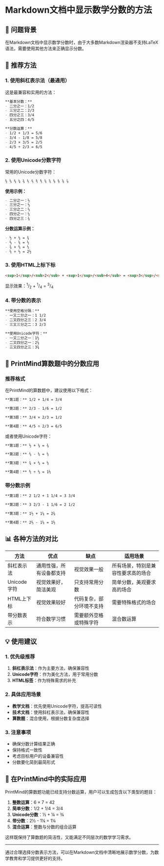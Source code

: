 # Markdown文档中显示数学分数的方法

## 🎯 问题背景

在Markdown文档中显示数学分数时，由于大多数Markdown渲染器不支持LaTeX语法，需要使用其他方法来正确显示分数。

## 📝 推荐方法

### 1. 使用斜杠表示法（最通用）

这是最兼容和实用的方法：

```markdown
**基本分数：**
- 二分之一：1/2
- 三分之二：2/3
- 四分之三：3/4
- 五分之四：4/5

**分数运算：**
- 1/2 + 1/3 = 5/6
- 3/4 - 1/8 = 5/8
- 2/3 × 3/5 = 2/5
- 4/5 ÷ 2/3 = 6/5
```

### 2. 使用Unicode分数字符

常用的Unicode分数字符：

```markdown
½ ⅓ ⅔ ¼ ¾ ⅕ ⅖ ⅗ ⅘ ⅙ ⅚ ⅛ ⅜ ⅝ ⅞
```

**使用示例：**
```markdown
- 二分之一：½
- 三分之一：⅓
- 三分之二：⅔
- 四分之一：¼
- 四分之三：¾
```

**分数运算示例：**
```markdown
- ½ + ¼ = ¾
- ⅔ - ⅙ = ½
- ¾ × ⅔ = ½
- ⅚ ÷ ⅓ = 2½
```

### 3. 使用HTML上标下标

```markdown
<sup>1</sup>/<sub>2</sub> + <sup>1</sup>/<sub>4</sub> = <sup>3</sup>/<sub>4</sub>
```

显示效果：<sup>1</sup>/<sub>2</sub> + <sup>1</sup>/<sub>4</sub> = <sup>3</sup>/<sub>4</sub>

### 4. 带分数的表示

```markdown
**使用空格分隔：**
- 一又二分之一：1 1/2
- 二又四分之三：2 3/4
- 三又三分之二：3 2/3

**使用Unicode字符：**
- 一又二分之一：1½
- 二又四分之一：2¼
- 三又四分之三：3¾
```

## 🔢 PrintMind算数题中的分数应用

### 推荐格式

在PrintMind的算数题中，建议使用以下格式：

```markdown
**第1题：** 1/2 + 1/4 = 3/4

**第2题：** 2/3 - 1/6 = 1/2

**第3题：** 3/4 × 2/3 = 1/2

**第4题：** 4/5 ÷ 2/3 = 6/5
```

或者使用Unicode字符：

```markdown
**第1题：** ½ + ¼ = ¾

**第2题：** ⅔ - ⅙ = ½

**第3题：** ¾ × ⅔ = ½

**第4题：** ⅘ ÷ ⅔ = 1⅕
```

### 带分数示例

```markdown
**第1题：** 2 1/2 + 1 1/4 = 3 3/4

**第2题：** 3 2/3 - 1 1/6 = 2 1/2

**第3题：** 1½ + 1¼ = 2¾

**第4题：** 2⅔ - 1⅙ = 1½
```

## 📊 各种方法的对比

| 方法 | 优点 | 缺点 | 适用场景 |
|------|------|------|----------|
| 斜杠表示法 | 通用性强，所有设备都支持 | 视觉效果一般 | 所有场景，特别是兼容性要求高的场合 |
| Unicode字符 | 视觉效果好，简洁美观 | 只支持常用分数 | 简单分数，美观要求高的场合 |
| HTML上下标 | 视觉效果较好 | 代码复杂，部分环境不支持 | 需要特殊格式的场合 |
| 带分数表示 | 符合数学习惯 | 需要额外空格或特殊字符 | 混合数运算 |

## 💡 使用建议

### 1. 优先级推荐
1. **斜杠表示法**：作为主要方法，确保兼容性
2. **Unicode字符**：作为美化方法，用于常用分数
3. **HTML标签**：作为特殊需求的补充

### 2. 具体应用场景
- **教学文档**：优先使用Unicode字符，提高可读性
- **技术文档**：使用斜杠表示法，确保兼容性
- **算数题**：混合使用，根据分数复杂度选择

### 3. 注意事项
- 确保分数计算结果正确
- 保持格式一致性
- 考虑目标用户的设备兼容性
- 分数要化简到最简形式

## 🚀 在PrintMind中的实际应用

PrintMind的算数题功能已经支持分数运算，用户可以生成包含以下类型的题目：

1. **整数运算**：6 × 7 = 42
2. **简单分数**：1/2 + 1/4 = 3/4
3. **Unicode分数**：½ + ¼ = ¾
4. **带分数**：2½ - 1¼ = 1¼
5. **混合运算**：整数与分数的组合运算

这样既保持了算数题的简洁性，又能满足不同层次的数学学习需求。

---

通过合理选择分数表示方法，可以在Markdown文档中清晰地展示数学分数，为数学教育和学习提供更好的支持。
